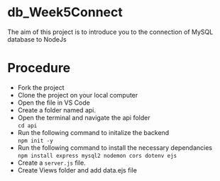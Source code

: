 # db_Week5Connect

The aim of this project is to introduce you to the connection of MySQL database to NodeJs

# Procedure
- Fork the project
- Clone the project on your local computer
- Open the file in VS Code
- Create a folder named api.
- Open the terminal and navigate the api folder <br>
        `cd api` 
- Run the following command to initalize the backend <br>
        `npm init -y` 
- Run the following command to install the necessary dependancies<br>
        `npm install express mysql2 nodemon cors dotenv ejs`
- Create a `server.js` file.
- Create Views folder and add data.ejs file
